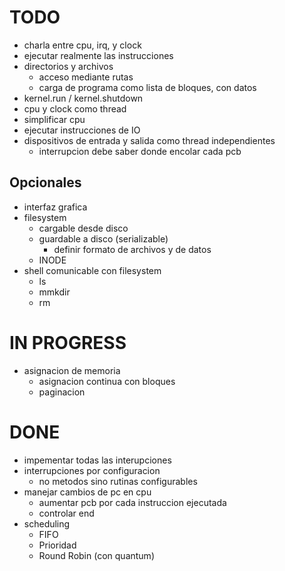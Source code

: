 # TODO

- charla entre cpu, irq, y clock
- ejecutar realmente las instrucciones
- directorios y archivos
    - acceso mediante rutas
    - carga de programa como lista de bloques, con datos
- kernel.run / kernel.shutdown
- cpu y clock como thread
- simplificar cpu
- ejecutar instrucciones de IO
- dispositivos de entrada y salida como thread independientes
    - interrupcion debe saber donde encolar cada pcb

## Opcionales

- interfaz grafica
- filesystem
    - cargable desde disco
    - guardable a disco (serializable)
        - definir formato de archivos y de datos
    - INODE
- shell comunicable con filesystem
    - ls
    - mmkdir
    - rm

# IN PROGRESS

- asignacion de memoria
    - asignacion continua con bloques
    - paginacion

# DONE

- impementar todas las interupciones
- interrupciones por configuracion
    - no metodos sino rutinas configurables
- manejar cambios de pc en cpu
    - aumentar pcb por cada instruccion ejecutada
    - controlar end
- scheduling
    - FIFO
    - Prioridad
    - Round Robin (con quantum)
